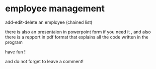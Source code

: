 # employee management
 add-edit-delete an employee (chained list)
 
 there is also an presentaion in powerpoint form if you need it , and also there is a repport in pdf format that explains all the code written in the program 
 
 have fun !
 
 and do not forget to leave a comment! 
